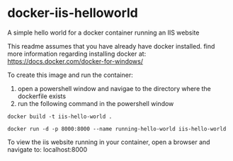 # docker-iis-helloworld
A simple hello world for a docker container running an IIS website

This readme assumes that you have already have docker installed. 
find more information regarding installing docker at:
https://docs.docker.com/docker-for-windows/


To create this image and run the container:

1. open a powershell window and navigae to the directory where the dockerfile exists
2. run the following command in the powershell window 
```
docker build -t iis-hello-world .

docker run -d -p 8000:8000 --name running-hello-world iis-hello-world
```

To view the iis website running in your container, open a browser and navigate to:
localhost:8000
